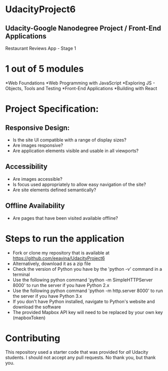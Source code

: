 # UdacityProject6
## Udacity-Google Nanodegree Project / Front-End Applications
Restaurant Reviews App - Stage 1

# 1 out of 5 modules
*Web Foundations
*Web Programming with JavaScript
*Exploring JS - Objects, Tools and Testing
*Front-End Applications
*Building with React

# Project Specification:
## Responsive Design:
* Is the site UI compatible with a range of display sizes?
* Are images responsive?
* Are application elements visible and usable in all viewports?
## Accessibility
* Are images accessible?
* Is focus used appropriately to allow easy navigation of the site?
* Are site elements defined semantically?
## Offline Availability
* Are pages that have been visited available offline?

# Steps to run the application
* Fork or clone my repository that is available at https://github.com/eeavina/UdacityProject6
* Alternatively, download it as a zip file
* Check the version of Python you have by the 'python -v' command in a terminal
* Use the following python command 'python -m SimpleHTTPServer 8000' to run the server if you have Python 2.x
* Use the following python command 'python -m http.server 8000' to run the server if you have Python 3.x
* If you don't have Python installed, navigate to Python's website and download the software
* The provided Mapbox API key will need to be replaced by your own key (mapboxToken)

# Contributing
This repository used a starter code that was provided for _all_ Udacity students. I should not accept any pull requests. No thank you, but thank you.
